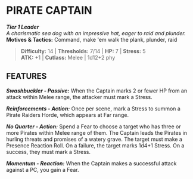 # PIRATE CAPTAIN

***Tier 1 Leader***  
*A charismatic sea dog with an impressive hat, eager to raid and plunder.*  
**Motives & Tactics:** Command, make 'em walk the plank, plunder, raid

> **Difficulty:** 14 | **Thresholds:** 7/14 | **HP:** 7 | **Stress:** 5  
> **ATK:** +1 | **Cutlass:** Melee | 1d12+2 phy  

## FEATURES

***Swashbuckler - Passive:*** When the Captain marks 2 or fewer HP from an attack within Melee range, the attacker must mark a Stress.

***Reinforcements - Action:*** Once per scene, mark a Stress to summon a Pirate Raiders Horde, which appears at Far range.

***No Quarter - Action:*** Spend a Fear to choose a target who has three or more Pirates within Melee range of them. The Captain leads the Pirates in hurling threats and promises of a watery grave. The target must make a Presence Reaction Roll. On a failure, the target marks 1d4+1 Stress. On a success, they must mark a Stress.

***Momentum - Reaction:*** When the Captain makes a successful attack against a PC, you gain a Fear.
